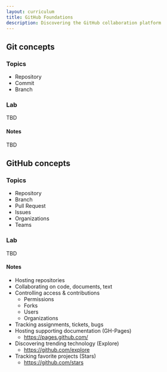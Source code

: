 ```yaml
---
layout: curriculum
title: GitHub Foundations
description: Discovering the GitHub collaboration platform
---
```


## Git concepts

### Topics
* Repository
* Commit
* Branch

### Lab

TBD

#### Notes

TBD


## GitHub concepts

### Topics
* Repository
* Branch
* Pull Request
* Issues
* Organizations
* Teams

### Lab

TBD

#### Notes
* Hosting repositories
* Collaborating on code, documents, text
* Controlling access & contributions
	* Permissions
	* Forks
	* Users
	* Organizations
* Tracking assignments, tickets, bugs
* Hosting supporting documentation (GH-Pages)
	* https://pages.github.com/
* Discovering trending technology (Explore)
	* https://github.com/explore
* Tracking favorite projects (Stars)
	* https://github.com/stars
